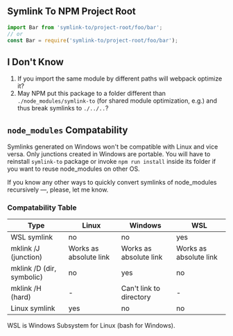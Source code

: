 ## Symlink To NPM Project Root

```js
import Bar from 'symlink-to/project-root/foo/bar';
// or
const Bar = require('symlink-to/project-root/foo/bar');

```

## I Don't Know

1. If you import the same module by different paths will webpack optimize it?
2. May NPM put this package to a folder different than `./node_modules/symlink-to` (for shared module optimization, e.g.)
and thus break symlinks to `./../..`?

## `node_modules` Compatability

Symlinks generated on Windows won't be compatible with Linux and vice versa.
Only junctions created in Windows are portable.
You will have to reinstall `symlink-to` package or invoke `npm run install`
inside its folder if you want to reuse node_modules on other OS.

If you know any other ways to quickly convert symlinks of node_modules recursively —, please, let me know.

### Compatability Table

Type                      | Linux                  | Windows                 | WSL
--------------------------|------------------------|-------------------------|------------------------
WSL symlink               | no                     | no                      | yes
mklink /J (junction)      | Works as absolute link | Works as absolute link  | Works as absolute link
mklink /D (dir, symbolic) | no                     | yes                     | no
mklink /H (hard)          | -                      | Can't link to directory | -
Linux symlink             | yes                    | no                      | no

WSL is Windows Subsystem for Linux (bash for Windows).
